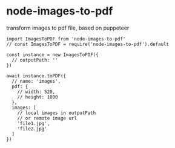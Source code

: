 # node-images-to-pdf

transform images to pdf file, based on puppeteer

```
import ImagesToPDF from 'node-images-to-pdf'
// const ImagesToPDF = require('node-images-to-pdf').default

const instance = new ImagesToPDF({
  // outputPath: ''
})

await instance.toPDF({
  // name: 'images',
  pdf: {
    // width: 520,
    // height: 1000
  },
  images: [
    // local images in outputPath
    // or remote image url
    'file1.jpg',
    'file2.jpg'
  ]
})
```
